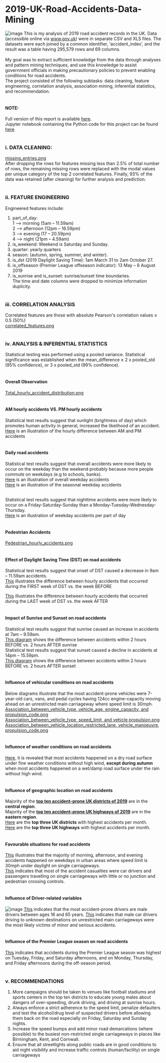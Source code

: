 # 2019-UK-Road-Accidents-Data-Mining
![image](https://github.com/Beegie01/2019-UK-Road-Accidents-Analysis/blob/main/hist_hourly_general.png?raw=true)
This is my analysis of 2019 road accident records in the UK. Data (accessible online via www.gov.uk) were in separate CSV and XLS files. The datasets were each joined by a common identifier, ‘accident_index’, and the result was a table having 295,579 rows and 69 columns.<br><br>
My goal was to extract sufficient knowledge from the data through analyses and pattern mining techniques, and use this knowledge to assist government officials in making precautionary policies to prevent enabling conditions for road accidents.<br>
The project consisted of the following subtasks: data cleaning, feature engineering, correlation analysis, association mining, inferential statistics, and recommendation.<br><br>

#### NOTE: 
Full version of this report is available [here](https://github.com/Beegie01/2019-UK-Road-Accidents-Analysis/blob/main/Road_Accident_Report2.pdf).<br>
Jupyter notebook containing the Python code for this project can be found [here](https://github.com/Beegie01/2019-UK-Road-Accidents-Analysis/blob/main/Road_accident_project_copy.ipynb)<br><br>

### i. DATA CLEANING:<br>
[missing_entries.png](https://user-images.githubusercontent.com/76821049/173702745-a483ae4f-b175-4de5-99b2-215d1e23a97f.png)<br>
After dropping the rows for features missing less than 2.5% of total number of rows, the remaining missing rows were replaced with the modal values per unique category of the top 2 correlated features. Finally, 93% of the data was retained (after cleaning) for further analysis and prediction.<br><br>

### ii.	FEATURE ENGINEERING<br>
Engineered features include:<br>
1.	part_of_day: <br>
  1 --> morning (5am – 11.59am)<br>
  2 --> afternoon (12pm – 16.59pm)<br> 
  3 --> evening (17 – 20.59pm)<br>
  4 --> night (21pm – 4.59am)<br>
2.	is_weekend: Weekend is Saturday and Sunday.
3.	quarter: yearly quarters
4.	season: (autumn, spring, summer, and winter).
5.	is_dst (2019 Daylight Saving Time): 1am March 31 to 2am October 27.
6.	is_offseason (Premier League offseason indicator): 13 May – 8 August 2019
7.	is_sunrise and is_sunset: sunrise/sunset time boundaries.<br>
The time and date columns were dropped to minimize information duplicity. <br><br>

### iii. CORRELATION ANALYSIS<br>
Correlated features are those with absolute Pearson's correlation values ≥ 0.5 (50%)<br>
[correlated_features.png](https://user-images.githubusercontent.com/76821049/173705642-ac9c061e-73a0-40ce-aade-d70ab2aec5db.png)<br><br>

### iv. ANALYSIS & INFERENTIAL STATISTICS<br>
Statistical testing was performed using a pooled variance. Statistical significance was established when the mean_difference ≥ 2 x pooled_std (95% confidence), or 3 x pooled_std (99% confidence).<br><br>

#### Overall Observation<br>
[Total_hourly_accident_distribution.png](https://user-images.githubusercontent.com/76821049/173780394-dcdd3df2-a5e9-414a-b6a5-235c062cc562.png)<br><br>

#### AM hourly accidents VS. PM hourly accidents<br>
Statistical test results suggest that sunlight (brightness of day) which promotes human activity in general, increased the likelihood of an accident.<br>
[Here](https://user-images.githubusercontent.com/76821049/173707051-c74f17eb-171f-4b48-a86b-5a15ffc69e4e.png) is an illustration of the hourly difference between AM and PM accidents<br><br>

#### Daily road accidents<br>
Statistical test results suggest that overall accidents were more likely to occur on the weekday than the weekend probably because more people commute on weekdays (e.g to schools, banks).<br>
[Here](https://user-images.githubusercontent.com/76821049/173796074-c541b04e-8835-4e45-9932-0528044f9bd7.png) is an illustration of overall weekday accidents<br>
[Here](https://user-images.githubusercontent.com/76821049/173796298-c5ed0f74-f222-4225-85ad-8aa4e56b044d.png) is an illustration of the seasonal weekday accidents<br><br>

Statistical test results suggest that nighttime accidents were more likely to occur on a Friday-Saturday-Sunday than a Monday-Tuesday-Wednesday-Thursday.<br>
[Here](https://user-images.githubusercontent.com/76821049/173777508-fc7ce2e2-fdb6-4016-948f-45d139d34681.png) is an illustration of weekday accidents per part of day<br><br>

#### Pedestrian Accidents<br>
[Pedestrian_hourly_accidents.png](https://user-images.githubusercontent.com/76821049/173781853-d62304e3-b029-45a2-9c19-ae8fe1907ef0.png)<br><br>

#### Effect of Daylight Saving Time (DST) on road accidents<br>
Statistical test results suggest that onset of DST caused a decrease in 9am – 11.59am accidents.<br>
[This](https://user-images.githubusercontent.com/76821049/173798168-750b2e7a-6c90-474c-b84a-29f8c3ccca04.png) illustrates the difference between hourly accidents that occurred during the FIRST week of DST vs. the week BEFORE<br>

[This](https://user-images.githubusercontent.com/76821049/173798742-cc475449-c5d3-4a01-8fea-5866d1fcb538.png) illustrates the difference between hourly accidents that occurred during the LAST week of DST vs. the week AFTER<br><br>

#### Impact of Sunrise and Sunset on road accidents<br>
Statistical test results suggest that sunrise caused an increase in accidents at 7am – 9.59am.<br>
[This diagram](https://user-images.githubusercontent.com/76821049/173785277-f179d886-f070-4186-8da9-f08f8e2e6da9.png) shows the difference between accidents within 2 hours BEFORE vs. 2 hours AFTER sunrise<br>
Statistical test results suggest that sunset caused a decline in accidents at 14pm – 15.59pm.<br>
[This diagram](https://user-images.githubusercontent.com/76821049/173785534-3c6e38fc-b909-427a-bd27-998e7c51ee5c.png) shows the difference between accidents within 2 hours BEFORE vs. 2 hours AFTER sunset<br><br>

#### Influence of vehicular conditions on road accidents<br>
Below diagrams illustrate that the most accident-prone vehicles were 7-year-old cars, vans, and pedal cycles having 124cc engine-capacity moving ahead on an unrestricted main carriageway where speed limit is 30mph.<br>
[Association_between_vehicle_type, vehicle_age, engine_capacity, and propulsion_code.png](https://user-images.githubusercontent.com/76821049/173786685-22af2678-2099-4156-8947-4297654b85ef.png)<br>
[Association_between_vehicle_type, speed_limit, and vehicle propulsion.png](https://user-images.githubusercontent.com/76821049/173791164-c1f78588-66d0-4553-b782-e559ff732022.png)<br>
[Association_between_vehicle_location_restricted_lane, vehicle_manoeuvre, propulsion_code.png](https://user-images.githubusercontent.com/76821049/173851789-057ca721-7dbc-4410-84bf-e0a3fd27ef39.png)<br><br>

#### Influence of weather conditions on road accidents<br>
[Here,](https://user-images.githubusercontent.com/76821049/173803895-14ca0506-f85c-407a-b87c-8f4a464f55a0.png) it is revealed that most accidents happened on a dry road surface under fine weather conditions without high wind, **except during autumn** when most accidents happened on a wet/damp road surface under the rain without high wind.<br><br>

#### Influence of geographic location on road accidents<br>
Majority of the [**top ten accident-prone UK districts of 2019**](https://user-images.githubusercontent.com/76821049/173845340-3d4a537e-7e0e-40ef-97a1-612bda4a7481.png) are in the **central region**.<br>
Majority of the [**top ten accident-prone UK highways of 2019**](https://user-images.githubusercontent.com/76821049/173845893-f67a1e77-e860-4fdc-af72-71ef90934193.png) are in the **eastern region**.<br>
[Here](https://user-images.githubusercontent.com/76821049/173852554-ef90ef2d-56b5-4742-98af-b9f3efa0e1da.png) are the **top three UK districts** with highest accidents per month.<br>
[Here](https://user-images.githubusercontent.com/76821049/173852832-acce4c1a-8be6-433a-8bb9-936100134f92.png) are the **top three UK highways** with highest accidents per month.<br><br>

#### Favourable situations for road accidents<br>
[This](https://user-images.githubusercontent.com/76821049/173854326-caf1ba47-edf7-44c0-9d9d-8357d5069ebf.png) illustrates that the majority of morning, afternoon, and evening accidents happened on weekdays in urban areas where speed limit is 30mph under daylight on single carriageways.<br>
[This](https://user-images.githubusercontent.com/76821049/173859085-ac629efe-7664-45d2-a5b1-4ed24afb9044.png) indicates that most of the accident casualties were car drivers and passengers travelling on single carriageways with little or no junction  and pedestrian crossing controls.<br><br>

#### Influence of Driver-related variables<br>
![image](https://github.com/Beegie01/2019-UK-Road-Accidents-Analysis/blob/main/driver_age_bracket.png)
[This](https://user-images.githubusercontent.com/76821049/173860703-222e8f65-b65e-4232-b5c9-36543c3f8238.png) indicates that the most accident-prone drivers are male drivers between ages 16 and 65 years.
[This](https://user-images.githubusercontent.com/76821049/173861914-2cf4bb43-7e80-4c6a-8577-3ba0aaf6e9b2.png) indicates that male car drivers driving to unknown destinations on unrestricted main carriageways were the most likely victims of minor and serious accidents.<br><br>

#### Influence of the Premier League season on road accidents<br>
[This](https://user-images.githubusercontent.com/76821049/173863502-57f1e2fd-b51a-403a-b949-2c323efd22dd.png) indicates that accidents during the Premier League season was highest on Tuesday, Friday, and Saturday afternoons, and on Monday, Thursday, and Friday afternoons during the off-season period.<br><br>

### v. RECOMMENDATIONS
1. More campaigns should be taken to venues like football stadiums and sports centers in the top ten
districts to educate young males about dangers of over-speeding, drunk driving, and driving at 
sunrise hours.
2. Always enforce a strict adherence to the speed limit, penalize defaulters and test the alcohol/drug
level of suspected drivers before allowing them back on the road especially on Friday, Saturday and 
Sunday nights.
3. Increase the speed bumps and add minor road demarcations (where possible) to the busiest non-restricted single carriageways in places like Birmingham, Kent, and Cornwall.
4. Ensure that all streetlights along public roads are in good conditions to aid night visibility and 
increase traffic controls (human/facility) on single carriageways
